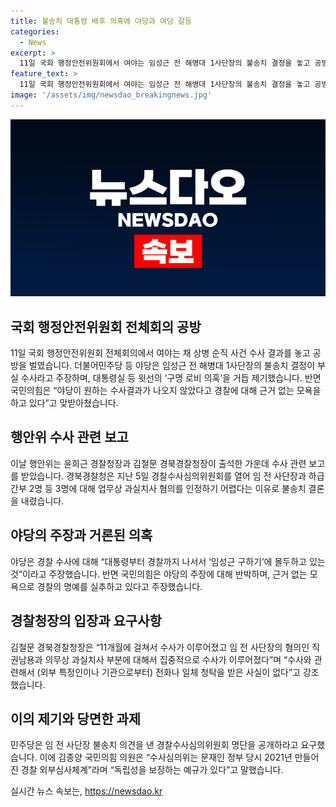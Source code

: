 ```yaml
---
title: 불송치 대통령 배후 의혹에 야당과 여당 갈등
categories:
  - News
excerpt: >
  11일 국회 행정안전위원회에서 여야는 임성근 전 해병대 1사단장의 불송치 결정을 놓고 공방을 벌였다. 야당은 부실 수사와 구명 로비 의혹을 주장했고, 국민의힘은 경찰을 옹호했다. 행안위는 임 전 사단장과 관련한 수사 관련 보고를 받았고, 논란이 지속되는 가운데 김철문 경북경찰청장은 수사를 강조하며 논란에 대응했다. 민주당은 수사심의위 명단 공개를 요구하고, 국민의힘은 외부심사체계 독립성을 강조했다.
feature_text: >
  11일 국회 행정안전위원회에서 여야는 임성근 전 해병대 1사단장의 불송치 결정을 놓고 공방을 벌였다. 야당은 부실 수사와 구명 로비 의혹을 주장했고, 국민의힘은 경찰을 옹호했다. 행안위는 임 전 사단장과 관련한 수사 관련 보고를 받았고, 논란이 지속되는 가운데 김철문 경북경찰청장은 수사를 강조하며 논란에 대응했다. 민주당은 수사심의위 명단 공개를 요구하고, 국민의힘은 외부심사체계 독립성을 강조했다.
image: '/assets/img/newsdao_breakingnews.jpg'
---
```


<p><img src="/assets/img/newsdao_breakingnews.jpg" alt="implanttips 속보" /></p>

<h2 data-ke-size="size26">국회 행정안전위원회 전체회의 공방</h2>

<p data-ke-size="size16">11일 국회 행정안전위원회 전체회의에서 여야는 채 상병 순직 사건 수사 결과를 놓고 공방을 벌였습니다. 더불어민주당 등 야당은 임성근 전 해병대 1사단장의 불송치 결정이 부실 수사라고 주장하며, 대통령실 등 윗선의 ‘구명 로비 의혹’을 거듭 제기했습니다. 반면 국민의힘은 “야당이 원하는 수사결과가 나오지 않았다고 경찰에 대해 근거 없는 모욕을 하고 있다”고 맞받아쳤습니다.</p>

<h2 data-ke-size="size26">행안위 수사 관련 보고</h2>

<p data-ke-size="size16">이날 행안위는 윤희근 경찰청장과 김철문 경북경찰청장이 출석한 가운데 수사 관련 보고를 받았습니다. 경북경찰청은 지난 5일 경찰수사심의위원회를 열어 임 전 사단장과 하급 간부 2명 등 3명에 대해 업무상 과실치사 혐의를 인정하기 어렵다는 이유로 불송치 결론을 내렸습니다.</p>

<h2 data-ke-size="size26">야당의 주장과 거론된 의혹</h2>

<p data-ke-size="size16">야당은 경찰 수사에 대해 “대통령부터 경찰까지 나서서 ‘임성근 구하기’에 몰두하고 있는 것”이라고 주장했습니다. 반면 국민의힘은 야당의 주장에 대해 반박하며, 근거 없는 모욕으로 경찰의 명예를 실추하고 있다고 주장했습니다. </p>

<h2 data-ke-size="size26">경찰청장의 입장과 요구사항</h2>

<p data-ke-size="size16">김철문 경북경찰청장은 “11개월에 걸쳐서 수사가 이루어졌고 임 전 사단장의 혐의인 직권남용과 의무상 과실치사 부분에 대해서 집중적으로 수사가 이루어졌다”며 “수사와 관련해서 (외부 특정인이나 기관으로부터) 전화나 일체 청탁을 받은 사실이 없다”고 강조했습니다. </p>

<h2 data-ke-size="size26">이의 제기와 당면한 과제</h2>

<p data-ke-size="size16">민주당은 임 전 사단장 불송치 의견을 낸 경찰수사심의위원회 명단을 공개하라고 요구했습니다. 이에 김종양 국민의힘 의원은 “수사심의위는 문재인 정부 당시 2021년 만들어진 경찰 외부심사체계”라며 “독립성을 보장하는 예규가 있다”고 말했습니다. </p>
실시간 뉴스 속보는, <a href="https://newsdao.kr" rel="dofollow">https://newsdao.kr</a>


